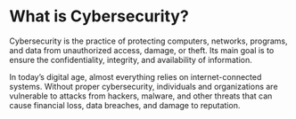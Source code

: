 # What is Cybersecurity?

Cybersecurity is the practice of protecting computers, networks, programs, and data from unauthorized access, damage, or theft. Its main goal is to ensure the confidentiality, integrity, and availability of information.

In today’s digital age, almost everything relies on internet-connected systems. Without proper cybersecurity, individuals and organizations are vulnerable to attacks from hackers, malware, and other threats that can cause financial loss, data breaches, and damage to reputation.
